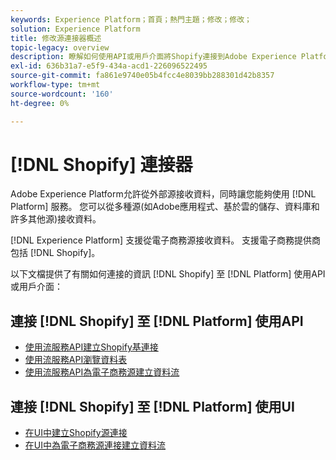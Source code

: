 ```yaml
---
keywords: Experience Platform；首頁；熱門主題；修改；修改；
solution: Experience Platform
title: 修改源連接器概述
topic-legacy: overview
description: 瞭解如何使用API或用戶介面將Shopify連接到Adobe Experience Platform。
exl-id: 636b31a7-e5f9-434a-acd1-226096522495
source-git-commit: fa861e9740e05b4fcc4e8039bb288301d42b8357
workflow-type: tm+mt
source-wordcount: '160'
ht-degree: 0%

---
```


# [!DNL Shopify] 連接器

Adobe Experience Platform允許從外部源接收資料，同時讓您能夠使用 [!DNL Platform] 服務。 您可以從多種源(如Adobe應用程式、基於雲的儲存、資料庫和許多其他源)接收資料。

[!DNL Experience Platform] 支援從電子商務源接收資料。 支援電子商務提供商包括 [!DNL Shopify]。

以下文檔提供了有關如何連接的資訊 [!DNL Shopify] 至 [!DNL Platform] 使用API或用戶介面：

## 連接 [!DNL Shopify] 至 [!DNL Platform] 使用API

- [使用流服務API建立Shopify基連接](../../tutorials/api/create/ecommerce/shopify.md)
- [使用流服務API瀏覽資料表](../../tutorials/api/explore/tabular.md)
- [使用流服務API為電子商務源建立資料流](../../tutorials/api/collect/ecommerce.md)

## 連接 [!DNL Shopify] 至 [!DNL Platform] 使用UI

- [在UI中建立Shopify源連接](../../tutorials/ui/create/ecommerce/shopify.md)
- [在UI中為電子商務源連接建立資料流](../../tutorials/ui/dataflow/ecommerce.md)
